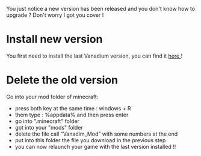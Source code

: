 You just notice a new version has been released and you don't know how to upgrade ? Don't worry I got you cover !

# Install new version

You first need to install the last Vanadium version, you can find it <a href="https://github.com/nicofighter45/VanadiumMod/releases/download/v1.6.0/Vanadium_Mod-1.6.0.jar">here </a> !

# Delete the old version

Go into your mod folder of minecraft:
- press both key at the same time : windows + R
- them type : %appdata% and then press enter
- go into ".minecraft" folder
- got into your "mods" folder
- delete the file call "Vanadim_Mod" with some numbers at the end
- put into this folder the file you download in the previous step
- you can now relaunch your game with the last version installed !!